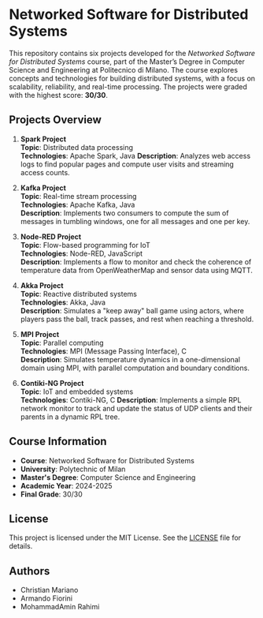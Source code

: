 # Networked Software for Distributed Systems

This repository contains six projects developed for the *Networked Software for Distributed Systems* course, part of the Master’s Degree in Computer Science and Engineering at Politecnico di Milano. The course explores concepts and technologies for building distributed systems, with a focus on scalability, reliability, and real-time processing. The projects were graded with the highest score: **30/30**.

## Projects Overview

1. **Spark Project**  
   **Topic**: Distributed data processing  
   **Technologies**: Apache Spark, Java
   **Description**: Analyzes web access logs to find popular pages and compute user visits and streaming access counts.

2. **Kafka Project**  
   **Topic**: Real-time stream processing  
   **Technologies**: Apache Kafka, Java  
   **Description**: Implements two consumers to compute the sum of messages in tumbling windows, one for all messages and one per key.

3. **Node-RED Project**  
   **Topic**: Flow-based programming for IoT  
   **Technologies**: Node-RED, JavaScript  
   **Description**: Implements a flow to monitor and check the coherence of temperature data from OpenWeatherMap and sensor data using MQTT.

4. **Akka Project**  
   **Topic**: Reactive distributed systems  
   **Technologies**: Akka, Java  
   **Description**: Simulates a "keep away" ball game using actors, where players pass the ball, track passes, and rest when reaching a threshold.

5. **MPI Project**  
   **Topic**: Parallel computing  
   **Technologies**: MPI (Message Passing Interface), C  
   **Description**: Simulates temperature dynamics in a one-dimensional domain using MPI, with parallel computation and boundary conditions.

6. **Contiki-NG Project**  
   **Topic**: IoT and embedded systems  
   **Technologies**: Contiki-NG, C
   **Description**: Implements a simple RPL network monitor to track and update the status of UDP clients and their parents in a dynamic RPL tree.

## Course Information
- **Course**: Networked Software for Distributed Systems
- **University**: Polytechnic of Milan 
- **Master's Degree**: Computer Science and Engineering  
- **Academic Year**: 2024-2025
- **Final Grade**: 30/30

## License
This project is licensed under the MIT License. See the [LICENSE](./LICENSE) file for details.

## Authors
- Christian Mariano
- Armando Fiorini
- MohammadAmin Rahimi
